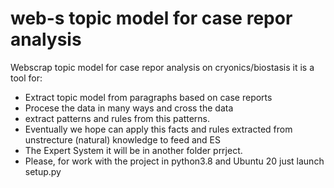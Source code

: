 # web-s topic model for case repor analysis

Webscrap topic model for case repor analysis on cryonics/biostasis it is a tool for:

- Extract topic model from paragraphs based on case reports
- Procese the data in many ways and cross the data
- extract patterns and rules from this patterns.
- Eventually we hope can apply this facts and rules extracted from unstrecture (natural) knowledge to feed and ES
- The Expert System it will be in another folder prrject.
- Please, for work with the project in python3.8 and Ubuntu 20 just launch setup.py
